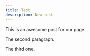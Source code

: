 ```yaml
---
title: Test
description: New test
---
```

This is an awesome post for our page.

The second paragraph.

The third one.
